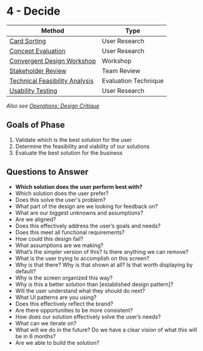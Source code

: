# 4 - Decide

Method | Type
---- | ----
[Card Sorting](card-sorting.md) | User Research
[Concept Evaluation](concept-evaluation.md) | User Research
[Convergent Design Workshop](convergent-design-workshop.md) | Workshop
[Stakeholder Review](stakeholder-review.md) | Team Review
[Technical Feasibility Analysis](technical-feasibility-analysis.md) | Evaluation Technique
[Usability Testing](usability-testing.md) | User Research

*Also see [Operations: Design Critique](../../../4_Operations/design-team-critique.md)*


## Goals of Phase
1. Validate which is the best solution for the user
2. Determine the feasibility and viability of our solutions
3. Evaluate the best solution for the business

## Questions to Answer
- **Which solution does the user perform best with?**
- Which solution does the user prefer?
- Does this solve the user's problem?
- What part of the design are we looking for feedback on?
- What are our biggest unknowns and assumptions?
- Are we aligned?
- Does this effectively address the user’s goals and needs?
- Does this meet all functional requirements?
- How could this design fail?
- What assumptions are we making?
- What’s the simpler version of this? Is there anything we can remove?
- What is the user trying to accomplish on this screen?
- Why is that there? Why is that shown at all? Is that worth displaying by default?
- Why is the screen organized this way?
- Why is this a better solution than [established design pattern]?
- Will the user understand what they should do next?
- What UI patterns are you using?
- Does this effectively reflect the brand?
- Are there opportunities to be more consistent?
- How does our solution effectively solve the user’s needs?
- What can we iterate on?
- What will we do in the future? Do we have a clear vision of what this will be in 6 months?
- Are we able to build the solution?